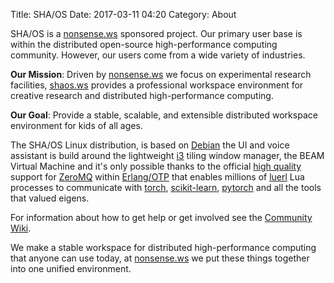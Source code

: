 Title: SHA/OS
Date: 2017-03-11 04:20
Category: About

SHA/OS is a [nonsense.ws](https://nonsense.ws) sponsored project. Our primary user base is within the distributed open-source high-performance computing community. 
However, our users come from a wide variety of industries.

**Our Mission**: Driven by [nonsense.ws](https://nonsense.ws) we focus on experimental research facilities, [shaos.ws](https://shaos.ws) provides a professional workspace environment for creative research and distributed high-performance computing.

**Our Goal**: Provide a stable, scalable, and extensible distributed workspace environment for kids of all ages.

The SHA/OS Linux distribution, is based on [Debian](https://www.debian.org/) the UI and voice assistant is build around the lightweight [i3](https://i3wm.org/docs/) tiling window manager, the BEAM Virtual Machine and it's only possible thanks to the official [high quality](https://github.com/zeromq/chumak) support for [ZeroMQ](http://zeromq.org) within [Erlang/OTP](http://www.erlang.org/) that enables millions of [luerl](https://github.com/rvirding/luerl) Lua processes to communicate with [torch](http://torch.ch), [scikit-learn](http://scikit-learn.org/stable/), [pytorch](http://pytorch.org/) and all the tools that valued eigens.

For information about how to get help or get involved see the [Community Wiki](https://github.com/nonsensews/guide/wiki).

We make a stable workspace for distributed high-performance computing that anyone can use today, at [nonsense.ws](https://nonsense.ws) we put these things together into one unified environment.